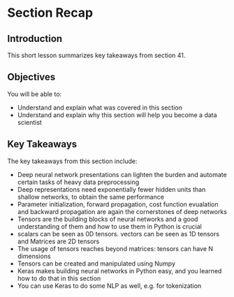 
# Section Recap

## Introduction

This short lesson summarizes key takeaways from section 41.

## Objectives
You will be able to:
* Understand and explain what was covered in this section
* Understand and explain why this section will help you become a data scientist

## Key Takeaways

The key takeaways from this section include:

* Deep neural network presentations can lighten the burden and automate certain tasks of heavy data preprocessing
* Deep representations need exponentially fewer hidden units than shallow networks, to obtain the same performance
* Parameter initialization, forward propagation, cost function evualation and backward propagation are again the cornerstones of deep networks
* Tensors are the building blocks of neural networks and a good understanding of them and how to use them in Python is crucial
* scalars can be seen as 0D tensors. vectors can be seen as 1D tensors and Matrices are 2D tensors
* The usage of tensors reaches beyond matrices: tensors can have N dimensions
* Tensors can be created and manipulated using Numpy
* Keras makes building neural networks in Python easy, and you learned how to do that in this section
* You can use Keras to do some NLP as well, e.g. for tokenization
